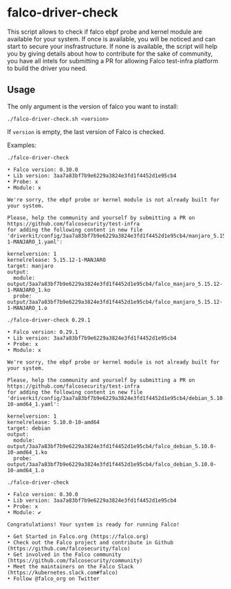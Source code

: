 # falco-driver-check

This script allows to check if falco ebpf probe and kernel module are available for your system. If once is available, you will be noticed and can start to secure your insfrastructure.
If none is available, the script will help you by giving details about how to contribute for the sake of community, you have all intels for submitting a 
PR for allowing Falco test-infra platform to build the driver you need.

## Usage

The only argument is the version of falco you want to install:
```shell
./falco-driver-check.sh <version>
```
If `version` is empty, the last version of Falco is checked.

Examples:
```shell
./falco-driver-check

• Falco version: 0.30.0
• Lib version: 3aa7a83bf7b9e6229a3824e3fd1f4452d1e95cb4
• Probe: x
• Module: x

We're sorry, the ebpf probe or kernel module is not already built for your system.

Please, help the community and yourself by submitting a PR on https://github.com/falcosecurity/test-infra
for adding the following content in new file 'driverkit/config/3aa7a83bf7b9e6229a3824e3fd1f4452d1e95cb4/manjaro_5.15.12-1-MANJARO_1.yaml':

kernelversion: 1
kernelrelease: 5.15.12-1-MANJARO
target: manjaro
output:
  module: output/3aa7a83bf7b9e6229a3824e3fd1f4452d1e95cb4/falco_manjaro_5.15.12-1-MANJARO_1.ko
  probe: output/3aa7a83bf7b9e6229a3824e3fd1f4452d1e95cb4/falco_manjaro_5.15.12-1-MANJARO_1.o
```
```shell
./falco-driver-check 0.29.1

• Falco version: 0.29.1
• Lib version: 3aa7a83bf7b9e6229a3824e3fd1f4452d1e95cb4
• Probe: x
• Module: x

We're sorry, the ebpf probe or kernel module is not already built for your system.

Please, help the community and yourself by submitting a PR on https://github.com/falcosecurity/test-infra
for adding the following content in new file 'driverkit/config/3aa7a83bf7b9e6229a3824e3fd1f4452d1e95cb4/debian_5.10.0-10-amd64_1.yaml':

kernelversion: 1
kernelrelease: 5.10.0-10-amd64
target: debian
output:
  module: output/3aa7a83bf7b9e6229a3824e3fd1f4452d1e95cb4/falco_debian_5.10.0-10-amd64_1.ko
  probe: output/3aa7a83bf7b9e6229a3824e3fd1f4452d1e95cb4/falco_debian_5.10.0-10-amd64_1.o
```
```shell
./falco-driver-check

• Falco version: 0.30.0
• Lib version: 3aa7a83bf7b9e6229a3824e3fd1f4452d1e95cb4
• Probe: x
• Module: ✔

Congratulations! Your system is ready for running Falco!

• Get Started in Falco.org (https://falco.org)
• Check out the Falco project and contribute in Github (https://github.com/falcosecurity/falco)
• Get involved in the Falco community (https://github.com/falcosecurity/community)
• Meet the maintainers on the Falco Slack (https://kubernetes.slack.com#falco)
• Follow @falco_org on Twitter
```